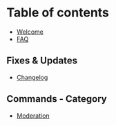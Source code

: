 # Table of contents

* [Welcome](README.md)
* [FAQ](faq.md)

## Fixes & Updates

* [Changelog](fixes-and-updates/changelog.md)

## Commands - Category <a id="commands"></a>

* [Moderation](commands/moderation.md)

